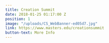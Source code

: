 ```yaml
---
title: Creation Summit
date: 2018-01-25 01:17:00 Z
position: 1
image: "/uploads/CS_WebBanner-ed05d7.jpg"
link: https://www.masters.edu/creationsummit
button-text: More Info
---
```


